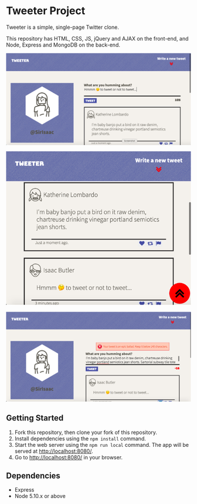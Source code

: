 # Tweeter Project

Tweeter is a simple, single-page Twitter clone.

This repository has HTML, CSS, JS, jQuery and AJAX on the front-end, 
and Node, Express and MongoDB on the back-end.

!["Composing a new tweet, and user interface"](https://github.com/MagicMark5/tweeter/blob/master/docs/tweeter_screenshots/composing_tweet_UI.png?raw=true)

!["Scrolling through tweets feed"](https://github.com/MagicMark5/tweeter/blob/master/docs/tweeter_screenshots/recent_tweets.png?raw=true)

!["Trying to tweet a short novel (above 140 characters)"](https://github.com/MagicMark5/tweeter/blob/master/docs/tweeter_screenshots/char_maxout.png?raw=true)


## Getting Started

1. Fork this repository, then clone your fork of this repository.
2. Install dependencies using the `npm install` command.
3. Start the web server using the `npm run local` command. The app will be served at <http://localhost:8080/>.
4. Go to <http://localhost:8080/> in your browser.

## Dependencies

- Express
- Node 5.10.x or above
